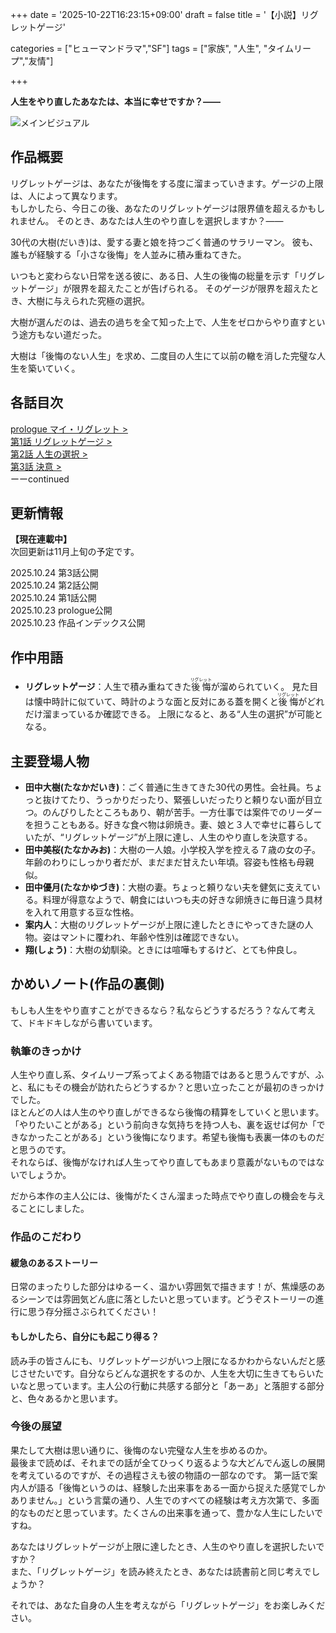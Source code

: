 +++
date = '2025-10-22T16:23:15+09:00'
draft = false
title = '【小説】リグレットゲージ'

categories = ["ヒューマンドラマ","SF"]
tags = ["家族", "人生", "タイムリープ","友情"]

+++

**人生をやり直したあなたは、本当に幸せですか？——**


![メインビジュアル](/regretgauge/kv.png)

## 作品概要
リグレットゲージは、あなたが後悔をする度に溜まっていきます。ゲージの上限は、人によって異なります。  
もしかしたら、今日この後、あなたのリグレットゲージは限界値を超えるかもしれません。
そのとき、あなたは人生のやり直しを選択しますか？——

30代の大樹(だいき)は、愛する妻と娘を持つごく普通のサラリーマン。
彼も、誰もが経験する「小さな後悔」を人並みに積み重ねてきた。

いつもと変わらない日常を送る彼に、ある日、人生の後悔の総量を示す「リグレットゲージ」が限界を超えたことが告げられる。
そのゲージが限界を超えたとき、大樹に与えられた究極の選択。

大樹が選んだのは、過去の過ちを全て知った上で、人生をゼロからやり直すという途方もない道だった。

大樹は「後悔のない人生」を求め、二度目の人生にて以前の轍を消した完璧な人生を築いていく。

## 各話目次
[prologue マイ・リグレット >](/regretgauge/000/)  
[第1話 リグレットゲージ >](/regretgauge/001/)  
[第2話 人生の選択 >](/regretgauge/002/)  
[第3話 決意 >](/regretgauge/003/)  
ーーcontinued

<!--more-->

## 更新情報
**【現在連載中】**  
次回更新は11月上旬の予定です。

2025.10.24 第3話公開  
2025.10.24 第2話公開  
2025.10.24 第1話公開  
2025.10.23 prologue公開  
2025.10.23 作品インデックス公開  

## 作中用語
* **リグレットゲージ**：人生で積み重ねてきた<ruby>後悔<rt>リグレット</rt></ruby>が溜められていく。
見た目は懐中時計に似ていて、時計のような面と反対にある蓋を開くと<ruby>後悔<rt>リグレット</rt></ruby>がどれだけ溜まっているか確認できる。
上限になると、ある“人生の選択”が可能となる。

## 主要登場人物
* **田中大樹(たなかだいき)**：ごく普通に生きてきた30代の男性。会社員。ちょっと抜けてたり、うっかりだったり、緊張しいだったりと頼りない面が目立つ。のんびりしたところもあり、朝が苦手。一方仕事では案件でのリーダーを担うこともある。好きな食べ物は卵焼き。妻、娘と３人で幸せに暮らしていたが、“リグレットゲージ”が上限に達し、人生のやり直しを決意する。
* **田中美桜(たなかみお)**：大樹の一人娘。小学校入学を控える７歳の女の子。年齢のわりにしっかり者だが、まだまだ甘えたい年頃。容姿も性格も母親似。
* **田中優月(たなかゆづき)**：大樹の妻。ちょっと頼りない夫を健気に支えている。料理が得意なようで、朝食にはいつも夫の好きな卵焼きに毎日違う具材を入れて用意する豆な性格。
* **案内人**：大樹のリグレットゲージが上限に達したときにやってきた謎の人物。姿はマントに覆われ、年齢や性別は確認できない。
* **翔(しょう)**：大樹の幼馴染。ときには喧嘩もするけど、とても仲良し。


## かめいノート(作品の裏側)
もしも人生をやり直すことができるなら？私ならどうするだろう？なんて考えて、ドキドキしながら書いています。
### 執筆のきっかけ
人生やり直し系、タイムリープ系ってよくある物語ではあると思うんですが、ふと、私にもその機会が訪れたらどうするか？と思い立ったことが最初のきっかけでした。  
ほとんどの人は人生のやり直しができるなら後悔の精算をしていくと思います。「やりたいことがある」という前向きな気持ちを持つ人も、裏を返せば何か「できなかったことがある」という後悔になります。希望も後悔も表裏一体のものだと思うのです。  
それならば、後悔がなければ人生ってやり直してもあまり意義がないものではないでしょうか。

だから本作の主人公には、後悔がたくさん溜まった時点でやり直しの機会を与えることにしました。

### 作品のこだわり
#### 緩急のあるストーリー  
日常のまったりした部分はゆるーく、温かい雰囲気で描きます！が、焦燥感のあるシーンでは雰囲気どん底に落としたいと思っています。どうぞストーリーの進行に思う存分揺さぶられてください！

#### もしかしたら、自分にも起こり得る？ 
読み手の皆さんにも、リグレットゲージがいつ上限になるかわからないんだと感じさせたいです。自分ならどんな選択をするのか、人生を大切に生きてもらいたいなと思っています。主人公の行動に共感する部分と「あーあ」と落胆する部分と、色々あるかと思います。

### 今後の展望
果たして大樹は思い通りに、後悔のない完璧な人生を歩めるのか。  
最後まで読めば、それまでの話が全てひっくり返るような大どんでん返しの展開を考えているのですが、その過程さえも彼の物語の一部なのです。
第一話で案内人が語る「後悔というのは、経験した出来事をある一面から捉えた感覚でしかありません。」という言葉の通り、人生でのすべての経験は考え方次第で、多面的なものだと思っています。たくさんの出来事を通って、豊かな人生にしたいですね。

あなたはリグレットゲージが上限に達したとき、人生のやり直しを選択したいですか？  
また、「リグレットゲージ」を読み終えたとき、あなたは読書前と同じ考えでしょうか？

それでは、あなた自身の人生を考えながら「リグレットゲージ」をお楽しみください。